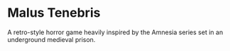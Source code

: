 # Malus Tenebris
A retro-style horror game heavily inspired by the Amnesia series set in an underground medieval prison.
